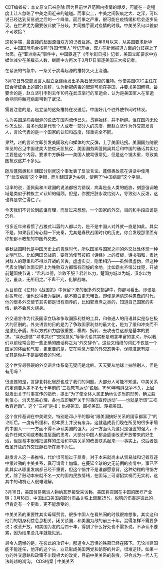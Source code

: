 CDT编者按：本文原文已被删除 因为目前世界范围内疫情的爆发，可能在一定程度上让人忽略了中美之间近来的磕碰。而事实上，中美之间裂痕之大、之深，可以说已经达到贸易战之后的一个峰值。而后果之严重，很可能在疫情缓和后会逐步呈现。在世界尤为需要彼此放下分歧，共同携手面对疫情的时候，中美关系何以貌似不可收拾？

这轮争端，最直接的起因源自双方的记者互逐。去年9月以来，从美国要求新华社、中国国际电台按照“外国代理人”登记开始，双方在新闻报道方面的分歧摆上了台面。在“亚洲病夫”事件中，中国驱逐了《华尔街日报》记者，美国立即要求中方媒体减少在美雇员人数，继而中方再次于3月17日驱逐美国三大报记者。

在紧张的气氛中，一条关于病毒起源的推特又火上浇油。

3月12日外交部发言人赵立坚连续发出多条石破天惊的推特。他借美国CDC主任在国会听证会上的部分言辞，认为新冠病毒的起源可能在美国，并要求美国解释。最要命的是，赵立坚引申到去年10月在武汉举行的军运会，认为是美国军人在军运会期间将新冠病毒带到了武汉。

需要注意的是，赵立坚的这条推特在发送后，中国好几个驻外使节同时转发。

认为美国是病毒起源的说法在国内流传已久，贯穿始终，并不新鲜。但在国内无论你怎么说，最多也就是代表个人或者一部分人的态度。而赵立坚作为外交部发言人，言论代表的是一个国家的认知和态度，轻重完全不同。

果然，赵的言论立即引发美国政府和媒体的大反弹，上了美国热搜。美国国务院很罕见的召见中国驻美大使崔天凯抗议，美国国务卿蓬佩奥其后和中国的通话其实也主要是这个内容，要求中方解释——美国人被骂很常见，但是这个锅太重，导致美国抗议这并不多见。

随后蓬佩奥和川建国分别就这个事发表了反驳言论。蓬佩奥故意在讲话中使用了“武汉病毒”这个字眼，而川建国更为尖刻，使用了“中国病毒”这个字眼。

坦率的说，蓬佩奥和川建国的说法都极为错误，病毒是全人类的威胁，刻意强调地域是类似于种族主义认知的偏颇。但是，你要把脏水泼给别人，导致别人反泼，这也算是求仁得仁了。

今天我们不讨论到底谁有理，而反过来想想，一个国家的外交，目的和手段应该是怎样。

很多近年来看惯了战狼式叫嚣的人都以为，是不是中国人对外就一直是如此。其实不是。如果我们有心翻一下先秦，尤其是春秋战国时代的历史，你会发现那里面有你想都不敢想的中国外交史。

春秋战国时代是中国历史上的贵族时代，所以国家与国家之间的外交处处体现一种文明气质。比如两国交战前，要互派使节按照《诗经》上的模板，诗书唱和，表达对敌人的尊重和不得以开战的苦衷，虚虚实实，刚柔相济——虽然很虚伪，但这种代表文明的体面实际上为胜败双方都留有回旋的余地。比如霸主齐恒公伐楚，开战前楚国使节说：“君若以德，谁敢不服？君若以力，楚国方城以为城，汉水以为池，虽众，无所用之。”不卑不亢，化解战端。

从目前在《左转》《战国策》中保留下来的很多外交措辞中，你都可看出，即便是剑拔弩张，话也说得极为委婉，绝不直白更无粗鲁。即便是满清这种愚蠢的时代，他的很多外交使节其实都是很有涵养的，比如郭嵩焘之类的，知道自己国家的实情，绝不会惹火烧身。

外交语言作为代表国家立场和争取国家利益的工具，和普通人的用语其实是存在极大的区别的。外交语言的目的是为了争取国家利益的最大化，是为了缓和冲突而不是激化矛盾。所以方式和力度很重要，模糊、婉转、去攻击性这都是基本的要求。“深表遗憾”“寻求共识”“交换意见”等等词语其实都是暗含丰富的含义。所以我们以前经常会把一些正确的废话称之为“外交辞令”。这些文绉绉的词汇不仅是一个国家的体面和气度，更重要的是，它在瞬息万变的外交态势中，保障进退有度——尤其是你并不是最强者的时候。

这个世界最强硬的外交语言体系毫无疑问是北韩。天天要从地球上抹除别人，但是有用吗？

很遗憾的是，言辞北韩化居然也成了我们的问题。大部分人可能不知道，中美关系的定调要从差不多七十年前的“三视教育运动”说起。1950年朝鲜战争不久，上层就发出关于时事宣传的指示，提出“为了使全体人民正确地认识当前形势，确立胜利信心，消灭恐美心理，各地应即展开关于时事的宣传运动”——也就是所谓“三视教育运动”。这个“三视”是指：仇视美国、鄙视美国、蔑视美国。

这个宣传基调在中美建交，特别是邓小平的那句“跟美国搞好关系的国家都富了”的论断后，一度有所缓和，但本质上并没有废弃。这就造成我们现在所见的很多矛盾的中国人——一方面不得不承认美国的强大，另一方面认为这只是强盗的强大，不会作任何文明或者制度层面的思考。大部分中国人都会感谢改革开放带来的好生活，但是基本很难把这样的生活和中美关系的改善联系起来——事实上，说后者是改革开放的外交压舱石所在毫不为过。

赵发言人这一条推特，代价很可能过于昂贵。对于本来就尚未从贸易战和记者互逐中缓过劲的中美关系，真可谓雪上加霜。在蔓延全球的史无前例的疫情中，事已至此其实从哪里发病都已经不重要，但这个锅并不是谁都愿意背。这种幼稚的甩锅方式，除了鼓动本来就不名一文的国内民族情绪，在国际上可谓招实祸而无实利，这其中的动机让人很难理解。

3月16日，美国贸易鹰派人物纳瓦罗接受采访称，美国将召回在中国的医疗产业链；3月18日，中国出口美国的部分商品关税上调至25%。脱钩的伤害是彼此的，但肯定有一个更重，更不能承受的。

中美关系的重要性其实毋庸赘言。很多中国人在看热闹的时候很难想象，其实这和他们的切身利益息息相关。闭关锁国，和美国为敌的前三十年，混得怎样不需要多说；改革开放，和美国为友的后四十年，得到了什么好处也不需多说。不承认不要紧，因为结果没几年就能见到。

最令人遗憾的是，在彼此的攻讦中，那道令人恐惧的铁幕已经在降下。无论川建国能不能连任，他开的这个头，业已形成美国两党和朝野的共识，很难逆转。如果一方的外交思路和政策不出现极大的改变，目前中美关系的裂痕，只会成为一代人无法跨越的鸿沟。 CDS档案 | 中美关系



